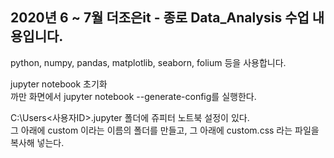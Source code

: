 ## 2020년 6 ~ 7월 더조은it - 종로  Data_Analysis 수업 내용입니다.

python, numpy, pandas, matplotlib, seaborn, folium 등을 사용합니다.  

jupyter notebook 초기화  
까만 화면에서 jupyter notebook --generate-config를 실행한다.

C:\Users\<사용자ID>\.jupyter 폴더에 쥬피터 노트북 설정이 있다.  
그 아래에 custom 이라는 이름의 폴더를 만들고, 그 아래에 custom.css 라는 파일을 복사해 넣는다.
